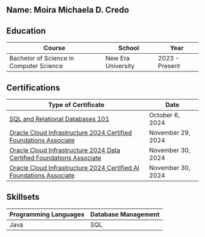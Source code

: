 ## Name: Moira Michaela D. Credo


## Education
|                  Course                 |       School       |      Year      |
|-----------------------------------------|--------------------|----------------|
| Bachelor of Science in Computer Science | New Era University | 2023 - Present |


## Certifications 
|                                                                                           Type of Certificate                                                                                              |        Date       |
|------------------------------------------------------------------------------------------------------------------------------------------------------------------------------------------------------------|-------------------|
| [SQL and Relational Databases 101](https://courses.cognitiveclass.ai/certificates/77ed39cf84484e3d8978e71d31d37036)                                                                                        | October 6, 2024   |
| [Oracle Cloud Infrastructure 2024 Certified Foundations Associate](https://catalog-education.oracle.com/ords/certview/sharebadge?id=ACD206C96A92898F1AD6E562A0DB4D7E1BE3934A5A253F4D85EB529A9CAE3E01)      | November 29, 2024 |
| [Oracle Cloud Infrastructure 2024 Data Certified Foundations Associate](https://catalog-education.oracle.com/ords/certview/sharebadge?id=ACD206C96A92898F1AD6E562A0DB4D7EDD0C39EBFCB9842946C2F52A5ECC1534) | November 30, 2024 |
| [Oracle Cloud Infrastructure 2024 Certified AI Foundations Associate](https://catalog-education.oracle.com/ords/certview/sharebadge?id=EEEF0537331C8445B8D3BBE2AFFE4FCEB760951BFB10A82BB34E3F7FFADB2989)   | November 30, 2024 |


## Skillsets
| Programming Languages | Database Management |
|-----------------------|---------------------|
|          Java         |         SQL         |

   
